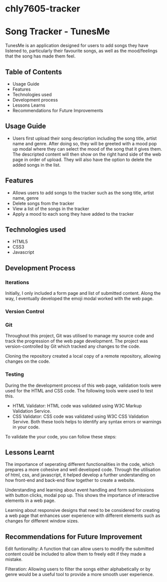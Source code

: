 # chly7605-tracker
# Song Tracker - TunesMe
TunesMe is an application designed for users to add songs they have listened to, particularly their favourite songs, as well as the mood/feelings that the song has made them feel.

## Table of Contents
- Usage Guide
- Features
- Technologies used
- Development process
- Lessons Learns
- Recommendations for Future Improvements

## Usage Guide
- Users first upload their song description including the song title, artist name and genre. After doing so, they will be greeted with a mood pop up modal where they can select the mood of the song that it gives them. The descripted content will then show on the right hand side of the web page in order of upload. They will also have the option to delete the added songs in the list.

## Features
- Allows users to add songs to the tracker such as the song title, artist name, genre
- Delete songs from the tracker
- View a list of the songs in the tracker
- Apply a mood to each song they have added to the tracker

## Technologies used
- HTML5
- CSS3
- Javascript

## Development Process
### Iterations
Initially, I only included a form page and list of submitted content. Along the way, I eventually developed the emoji modal worked with the web page.
### Version Control
### Git
Throughout this project, Git was utilised to manage my source code and track the progression of the web page development. The project was version-controlled by Git which tracked any changes to the code. 

Cloning the repository created a local copy of a remote repository, allowing changes on the code.
### Testing 
During the the development process of this web page, validation tools were used for the HTML and CSS code. The following tools were used to test this.
- HTML Validator: HTML code was validated using W3C Markup Validation Service.
- CSS Validator: CSS code was validated using W3C CSS Validation Servive. 
Both these tools helps to identify any syntax errors or warnings in your code.

To validate the your code, you can follow these steps:

## Lessons Learnt
The importance of seperating different functionalities in the code, which prepares a more cohesive and well developed code. Through the utilisation of html, css, and javascript, it helped develop a further understanding on how front-end and back-end flow together to create a website.

Understanding and learning about event handling and form submissions with button clicks, modal pop up. This shows the importance of interactive elements in a web page.

Learning about responsive designs that need to be considered for creating a web page that enhances user experience with different elements such as changes for different window sizes.
## Recommendations for Future Improvement
Edit funtionality: A function that can allow users to modify the submitted content could be included to allow them to freely edit if they made a mistake.

Filteration: Allowing users to filter the songs either alphabetically or by genre would be a useful tool to provide a more smooth user experience.


